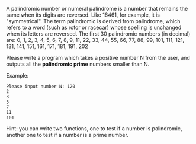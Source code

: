
A palindromic number or numeral palindrome is a number that remains the same when
its digits are reversed. Like 16461, for example, it is "symmetrical".
The term palindromic is derived from palindrome, which refers to a word
(such as rotor or racecar) whose spelling is unchanged when its letters are reversed.
The first 30 palindromic numbers (in decimal) are:
0, 1, 2, 3, 4, 5, 6, 7, 8, 9, 11, 22, 33, 44, 55, 66, 77, 88, 99,
101, 111, 121, 131, 141, 151, 161, 171, 181, 191, 202

Please write a program which takes a positive number N from the user, and outputs
all the **palindromic prime** numbers smaller than N.

Example:

```shell
Please input number N: 120
2
3
5
7
11
101

```

Hint: you can write two functions, one to test if a number is palindromic, another one
to test if a number is a prime number.
